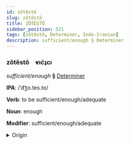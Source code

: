 ```yaml
---
id: zôtêstô
slug: zôtêstô
title: ZÔTÊSTÔ
sidebar_position: 521
tags: [zôtêstô, Determiner, Indo-Iranian]
description: sufficient/enough § Determiner
---
```


### zôtêstô&emsp;<span kind="abugida">ⱴıćʇcı</span>

*sufficient/enough* **§** [Determiner](../../tags/Determiner)

**IPA**: /ˈd͡ʒo.tes.to/

**Verb**: to be sufficient/enough/adequate

**Noun**: enough

**Modifier**: sufficient/enough/adequate

<details>
    <summary>Origin</summary>
    Bengali যথেষ্ট jotheśṭo [ˈdʑɔt̪ʰestoˑ]<br/>
    <em>Indo-Iranian Language Family</em>
</details>
